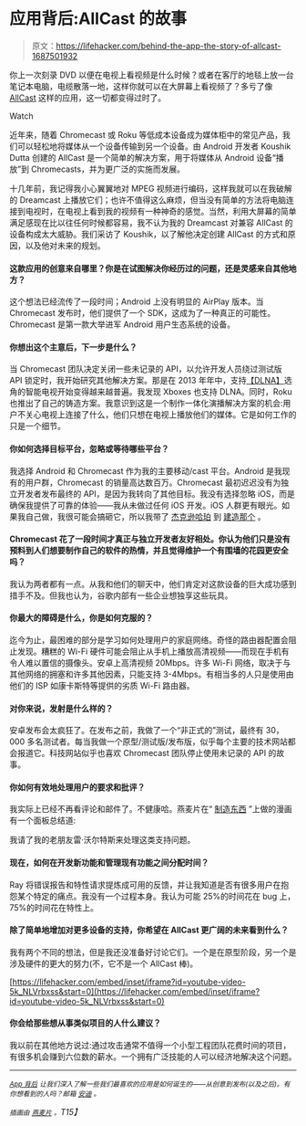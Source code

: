 # 应用背后:AllCast 的故事

> 原文：<https://lifehacker.com/behind-the-app-the-story-of-allcast-1687501932>

你上一次刻录 DVD 以便在电视上看视频是什么时候？或者在客厅的地毯上放一台笔记本电脑，电缆散落一地，这样你就可以在大屏幕上看视频了？多亏了像 [AllCast](http://www.allcast.io/) 这样的应用，这一切都变得过时了。

Watch

近年来，随着 Chromecast 或 Roku 等低成本设备成为媒体柜中的常见产品，我们可以轻松地将媒体从一个设备传输到另一个设备。由 Android 开发者 Koushik Dutta 创建的 AllCast 是一个简单的解决方案，用于将媒体从 Android 设备“播放”到 Chromecasts，并为更广泛的实施而发展。

十几年前，我记得我小心翼翼地对 MPEG 视频进行编码，这样我就可以在我破解的 Dreamcast 上播放它们；也许不值得这么麻烦，但当没有简单的方法将电脑连接到电视时，在电视上看到我的视频有一种神奇的感觉。当然，利用大屏幕的简单满足感现在比以往任何时候都容易，我不认为我的 Dreamcast 对兼容 AllCast 的设备构成太大威胁。我们采访了 Koushik，以了解他决定创建 AllCast 的方式和原因，以及他对未来的规划。

#### 这款应用的创意来自哪里？你是在试图解决你经历过的问题，还是灵感来自其他地方？

这个想法已经流传了一段时间；Android 上没有明显的 AirPlay 版本。当 Chromecast 发布时，他们提供了一个 SDK，这成为了一种真正的可能性。Chromecast 是第一款大举进军 Android 用户生态系统的设备。

#### 你想出这个主意后，下一步是什么？

当 Chromecast 团队决定关闭一些未记录的 API，以允许开发人员绕过测试版 API 锁定时，我开始研究其他解决方案。那是在 2013 年年中，支持[【DLNA】](http://en.wikipedia.org/wiki/Digital_Living_Network_Alliance)选角的智能电视开始变得越来越普遍。我发现 Xboxes 也支持 DLNA。同时，Roku 也推出了自己的铸造方案。我意识到这是一个制作一体化演播解决方案的机会:用户不关心电视上连接了什么，他们只想在电视上播放他们的媒体。它是如何工作的只是一个细节。

#### 你如何选择目标平台，忽略或等待哪些平台？

我选择 Android 和 Chromecast 作为我的主要移动/cast 平台。Android 是我现有的用户群，Chromecast 的销量高达数百万。Chromecast 最初迟迟没有为独立开发者发布最终的 API，是因为我转向了其他目标。我没有选择忽略 iOS，而是确保我提供了可靠的体验——我从未做过任何 iOS 开发。iOS 人群更有眼光。如果我自己做，我很可能会搞砸它，所以我带了 [杰克逊哈珀](https://twitter.com/jacksonh) 到 [建造那个](https://lifehacker.com/allcast-streams-tons-of-media-content-from-ios-to-your-1679233191) 。

#### Chromecast 花了一段时间才真正与独立开发者友好相处。你认为他们只是没有预料到人们想要制作自己的软件的热情，并且觉得维护一个有围墙的花园更安全吗？

我认为两者都有一点。从我和他们的聊天中，他们肯定对这款设备的巨大成功感到措手不及。但我也认为，谷歌内部有一些企业想独享这些玩具。

#### 你最大的障碍是什么，你是如何克服的？

迄今为止，最困难的部分是学习如何处理用户的家庭网络。奇怪的路由器配置会阻止发现。糟糕的 Wi-Fi 硬件可能会阻止从手机上播放高清视频——而现在手机有令人难以置信的摄像头。安卓上高清视频 20Mbps。许多 Wi-Fi 网络，取决于与其他网络的拥塞和许多其他因素，只能支持 3-4Mbps。有相当多的人只是使用由他们的 ISP 如康卡斯特等提供的劣质 Wi-Fi 路由器。

#### 对你来说，发射是什么样的？

安卓发布会太疯狂了。在发布之前，我做了一个“非正式的”测试，最终有 30，000 多名测试者。每当我做一个原型/测试版/发布版，似乎每个主要的技术网站都会报道它。科技网站似乎也喜欢 Chromecast 团队停止使用未记录的 API 的故事。

#### 你如何有效地处理用户的要求和批评？

我实际上已经不再看评论和邮件了。不健康哈。燕麦片在“ [制造东西](http://theoatmeal.com/comics/making_things) ”上做的漫画有一个面板总结道:

我请了我的老朋友雷·沃尔特斯来处理这类支持问题。

#### 现在，如何在开发新功能和管理现有功能之间分配时间？

Ray 将错误报告和特性请求提炼成可用的反馈，并让我知道是否有很多用户在抱怨某个特定的痛点。我没有一个过程本身。我认为可能 25%的时间花在 bug 上，75%的时间花在特性上。

#### 除了简单地增加对更多设备的支持，你希望在 AllCast 更广阔的未来看到什么？

我有两个不同的想法，但是我还没准备好讨论它们。一个是在原型阶段，另一个是涉及硬件的更大的努力(不，它不是一个 AllCast 棒)。

 [https://lifehacker.com/embed/inset/iframe?id=youtube-video-5k_NLVrbxss&start=0](https://lifehacker.com/embed/inset/iframe?id=youtube-video-5k_NLVrbxss&start=0) 

#### 你会给那些想从事类似项目的人什么建议？

我以前在其他地方说过:通过攻击通常不值得一个小型工程团队花费时间的项目，有很多机会赚到六位数的薪水。一个拥有广泛技能的人可以经济地解决这个问题。

* * *

<small></small>*[<small>*App 背后*</small>](http://lifehacker.com/behindtheapp) <small>*让我们深入了解一些我们最喜欢的应用是如何诞生的——从创意到发布(以及之后)。有你想看到的人吗？邮箱*</small> [<small>*安迪*</small>](mailto:andy@lifehacker.com) <small>*。*</small>*

**<small>插画由</small>* [*<small>燕麦片</small>*](http://theoatmeal.com/comics/making_things) *<small>。</small>T15】**